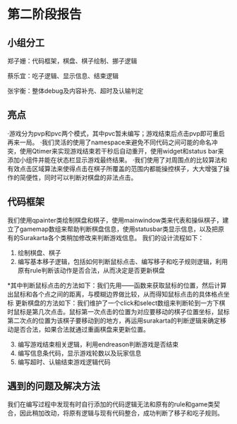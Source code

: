 # 第二阶段报告

## 小组分工

郑子姗：代码框架，棋盘、棋子绘制、挪子逻辑


蔡乐宜：吃子逻辑、显示信息、结束逻辑


张宇衡：整体debug及内容补充、超时及认输判定

## 亮点

·游戏分为pvp和pvc两个模式，其中pvc暂未编写；游戏结束后点击pvp即可重启再来一局。
·我们灵活的使用了namespace来避免不同代码之间可能的命名冲突，使用Qtimer来实现游戏结束若干秒后自动重开，使用widget和status bar来添加小组件并能在状态栏显示游戏最终结果。
·我们使用了对周围点的比较算法和有效点击区域算法来使得点击在棋子所覆盖的范围内都能操控棋子，大大增强了操作的简便性，同时可以判断对棋盘的非法点击。

## 代码框架

我们使用qpainter类绘制棋盘和棋子，使用mainwindow类来代表和操纵棋子，建立了gamemap数组来帮助判断棋盘信息，使用statusbar类显示信息，以及把原有的Surakarta各个类稍加修改来判断游戏信息。
我们的设计流程如下：
1. 绘制棋盘、棋子
2. 编写基本移子逻辑，包括如何判断鼠标点击、编写移子和吃子规则逻辑，利用原有rule判断该动作是否合法，从而决定是否更新棋盘

  *其中判断鼠标点击的方法如下：我们先用——函数来获取鼠标的位置，然后计算出鼠标和各个点之间的距离，与模糊边界做比较，从而得知鼠标点击的具体格点坐标
   更新棋盘的方法如下：我们维护了一个click和select数组来判断轮到一方下棋时鼠标是第几次点击。鼠标第一次点击的位置为对应要移动的棋子位置坐标，鼠标第二次点的位置为该棋子要移动到的地方，再运用surakarta的判断逻辑来确定移动是否合法，如果合法就通过重画棋盘来更新位置。

3. 编写游戏结束相关逻辑，利用endreason判断游戏是否结束
4. 编写信息条代码，显示游戏轮数以及玩家信息
5. 编写超时、认输结束游戏逻辑代码

## 遇到的问题及解决方法

我们在编写过程中发现有时自行添加的代码逻辑无法和原有的rule和game类契合，因此稍加改动，将原有逻辑与现有代码整合，成功判断了移子和吃子规则。
